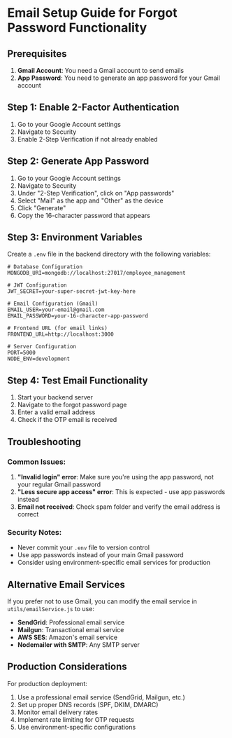 # Email Setup Guide for Forgot Password Functionality

## Prerequisites

1. **Gmail Account**: You need a Gmail account to send emails
2. **App Password**: You need to generate an app password for your Gmail account

## Step 1: Enable 2-Factor Authentication

1. Go to your Google Account settings
2. Navigate to Security
3. Enable 2-Step Verification if not already enabled

## Step 2: Generate App Password

1. Go to your Google Account settings
2. Navigate to Security
3. Under "2-Step Verification", click on "App passwords"
4. Select "Mail" as the app and "Other" as the device
5. Click "Generate"
6. Copy the 16-character password that appears

## Step 3: Environment Variables

Create a `.env` file in the backend directory with the following variables:

```env
# Database Configuration
MONGODB_URI=mongodb://localhost:27017/employee_management

# JWT Configuration
JWT_SECRET=your-super-secret-jwt-key-here

# Email Configuration (Gmail)
EMAIL_USER=your-email@gmail.com
EMAIL_PASSWORD=your-16-character-app-password

# Frontend URL (for email links)
FRONTEND_URL=http://localhost:3000

# Server Configuration
PORT=5000
NODE_ENV=development
```

## Step 4: Test Email Functionality

1. Start your backend server
2. Navigate to the forgot password page
3. Enter a valid email address
4. Check if the OTP email is received

## Troubleshooting

### Common Issues:

1. **"Invalid login" error**: Make sure you're using the app password, not your regular Gmail password
2. **"Less secure app access" error**: This is expected - use app passwords instead
3. **Email not received**: Check spam folder and verify the email address is correct

### Security Notes:

- Never commit your `.env` file to version control
- Use app passwords instead of your main Gmail password
- Consider using environment-specific email services for production

## Alternative Email Services

If you prefer not to use Gmail, you can modify the email service in `utils/emailService.js` to use:

- **SendGrid**: Professional email service
- **Mailgun**: Transactional email service
- **AWS SES**: Amazon's email service
- **Nodemailer with SMTP**: Any SMTP server

## Production Considerations

For production deployment:

1. Use a professional email service (SendGrid, Mailgun, etc.)
2. Set up proper DNS records (SPF, DKIM, DMARC)
3. Monitor email delivery rates
4. Implement rate limiting for OTP requests
5. Use environment-specific configurations 